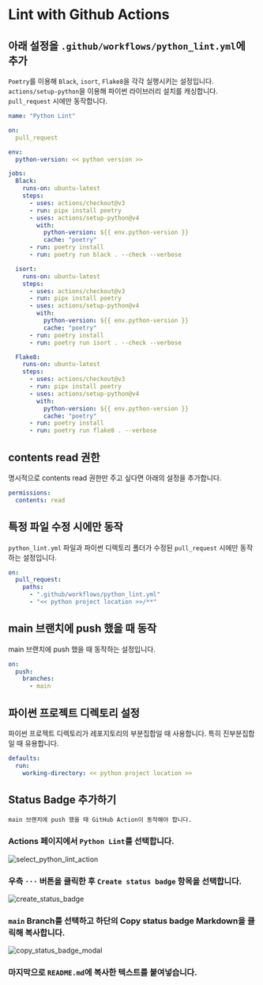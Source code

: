 # Lint with Github Actions

## 아래 설정을 `.github/workflows/python_lint.yml`에 추가
`Poetry`를 이용해 `Black`, `isort`, `Flake8`을 각각 실행시키는 설정입니다.
`actions/setup-python`을 이용해 파이썬 라이브러리 설치를 캐싱합니다.
`pull_request` 시에만 동작합니다.
```yaml
name: "Python Lint"

on:
  pull_request

env:
  python-version: << python version >>

jobs:
  Black:
    runs-on: ubuntu-latest
    steps:
      - uses: actions/checkout@v3
      - run: pipx install poetry
      - uses: actions/setup-python@v4
        with:
          python-version: ${{ env.python-version }}
          cache: "poetry"
      - run: poetry install
      - run: poetry run black . --check --verbose

  isort:
    runs-on: ubuntu-latest
    steps:
      - uses: actions/checkout@v3
      - run: pipx install poetry
      - uses: actions/setup-python@v4
        with:
          python-version: ${{ env.python-version }}
          cache: "poetry"
      - run: poetry install
      - run: poetry run isort . --check --verbose

  Flake8:
    runs-on: ubuntu-latest
    steps:
      - uses: actions/checkout@v3
      - run: pipx install poetry
      - uses: actions/setup-python@v4
        with:
          python-version: ${{ env.python-version }}
          cache: "poetry"
      - run: poetry install
      - run: poetry run flake8 . --verbose
```

## contents read 권한
명시적으로 contents read 권한만 주고 싶다면 아래의 설정을 추가합니다.
```yaml
permissions:
  contents: read
```

## 특정 파일 수정 시에만 동작
`python_lint.yml` 파일과 파이썬 디렉토리 폴더가 수정된 `pull_request` 시에만 동작하는 설정입니다.
```yaml
on:
  pull_request:
    paths:
      - ".github/workflows/python_lint.yml"
      - "<< python project location >>/**"
```

## main 브랜치에 push 했을 때 동작
main 브랜치에 push 했을 때 동작하는 설정입니다.
```yaml
on:
  push:
    branches:
      - main
```

## 파이썬 프로젝트 디렉토리 설정
파이썬 프로젝트 디렉토리가 레포지토리의 부분집합일 때 사용합니다.
특히 진부분집합일 때 유용합니다.
```yaml
defaults:
  run:
    working-directory: << python project location >>
```

## Status Badge 추가하기
```{note}
main 브랜치에 push 했을 때 GitHub Action이 동작해야 합니다.
```
### Actions 페이지에서 `Python Lint`를 선택합니다.
![select_python_lint_action](../../static/python/lint/select_python_lint_action.png)

### 우측 `···` 버튼을 클릭한 후 `Create status badge` 항목을 선택합니다.
![create_status_badge](../../static/python/lint/create_status_badge.png)

### `main` Branch를 선택하고 하단의 Copy status badge Markdown을 클릭해 복사합니다.
![copy_status_badge_modal](../../static/python/lint/copy_status_badge_modal.png)

### 마지막으로 `README.md`에 복사한 텍스트를 붙여넣습니다.
